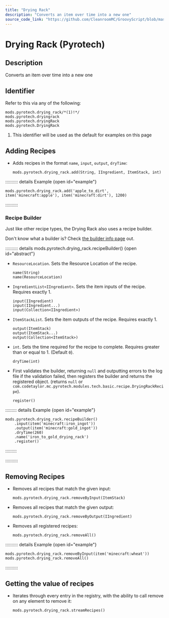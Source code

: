 ```yaml
---
title: "Drying Rack"
description: "Converts an item over time into a new one"
source_code_link: "https://github.com/CleanroomMC/GroovyScript/blob/master/src/main/java/com/cleanroommc/groovyscript/compat/mods/pyrotech/DryingRack.java"
---
```


# Drying Rack (Pyrotech)

## Description

Converts an item over time into a new one

## Identifier

Refer to this via any of the following:

```groovy:no-line-numbers {1}
mods.pyrotech.drying_rack/*(1)!*/
mods.pyrotech.dryingrack
mods.pyrotech.dryingRack
mods.pyrotech.DryingRack
```

1. This identifier will be used as the default for examples on this page

## Adding Recipes

- Adds recipes in the format `name`, `input`, `output`, `dryTime`:

    ```groovy:no-line-numbers
    mods.pyrotech.drying_rack.add(String, IIngredient, ItemStack, int)
    ```

:::::::::: details Example {open id="example"}
```groovy:no-line-numbers
mods.pyrotech.drying_rack.add('apple_to_dirt', item('minecraft:apple'), item('minecraft:dirt'), 1200)
```

::::::::::

### Recipe Builder

Just like other recipe types, the Drying Rack also uses a recipe builder.

Don't know what a builder is? Check [the builder info page](../../../groovy/builder.md) out.

:::::::::: details mods.pyrotech.drying_rack.recipeBuilder() {open id="abstract"}
- `ResourceLocation`. Sets the Resource Location of the recipe.

    ```groovy:no-line-numbers
    name(String)
    name(ResourceLocation)
    ```

- `IngredientList<IIngredient>`. Sets the item inputs of the recipe. Requires exactly 1.

    ```groovy:no-line-numbers
    input(IIngredient)
    input(IIngredient...)
    input(Collection<IIngredient>)
    ```

- `ItemStackList`. Sets the item outputs of the recipe. Requires exactly 1.

    ```groovy:no-line-numbers
    output(ItemStack)
    output(ItemStack...)
    output(Collection<ItemStack>)
    ```

- `int`. Sets the time required for the recipe to complete. Requires greater than or equal to 1. (Default `0`).

    ```groovy:no-line-numbers
    dryTime(int)
    ```

- First validates the builder, returning `null` and outputting errors to the log file if the validation failed, then registers the builder and returns the registered object. (returns `null` or `com.codetaylor.mc.pyrotech.modules.tech.basic.recipe.DryingRackRecipe`).

    ```groovy:no-line-numbers
    register()
    ```

::::::::: details Example {open id="example"}
```groovy:no-line-numbers
mods.pyrotech.drying_rack.recipeBuilder()
    .input(item('minecraft:iron_ingot'))
    .output(item('minecraft:gold_ingot'))
    .dryTime(260)
    .name('iron_to_gold_drying_rack')
    .register()
```

:::::::::

::::::::::

## Removing Recipes

- Removes all recipes that match the given input:

    ```groovy:no-line-numbers
    mods.pyrotech.drying_rack.removeByInput(ItemStack)
    ```

- Removes all recipes that match the given output:

    ```groovy:no-line-numbers
    mods.pyrotech.drying_rack.removeByOutput(IIngredient)
    ```

- Removes all registered recipes:

    ```groovy:no-line-numbers
    mods.pyrotech.drying_rack.removeAll()
    ```

:::::::::: details Example {open id="example"}
```groovy:no-line-numbers
mods.pyrotech.drying_rack.removeByInput(item('minecraft:wheat'))
mods.pyrotech.drying_rack.removeAll()
```

::::::::::

## Getting the value of recipes

- Iterates through every entry in the registry, with the ability to call remove on any element to remove it:

    ```groovy:no-line-numbers
    mods.pyrotech.drying_rack.streamRecipes()
    ```
